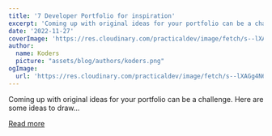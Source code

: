 ```yaml
---
title: '7 Developer Portfolio for inspiration'
excerpt: 'Coming up with original ideas for your portfolio can be a challenge. Here are some ideas to draw...'
date: '2022-11-27'
coverImage: 'https://res.cloudinary.com/practicaldev/image/fetch/s--lXAGg4N6--/c_imagga_scale,f_auto,fl_progressive,h_420,q_auto,w_1000/https://dev-to-uploads.s3.amazonaws.com/uploads/articles/x94d29a9glhgpupakzn2.png'
author:
  name: Koders
  picture: "assets/blog/authors/koders.png"
ogImage:
  url: 'https://res.cloudinary.com/practicaldev/image/fetch/s--lXAGg4N6--/c_imagga_scale,f_auto,fl_progressive,h_420,q_auto,w_1000/https://dev-to-uploads.s3.amazonaws.com/uploads/articles/x94d29a9glhgpupakzn2.png'
---
```


Coming up with original ideas for your portfolio can be a challenge. Here are some ideas to draw...

[Read more](https://dev.to/ruppysuppy/7-developer-portfolio-for-inspiration-4no7)
